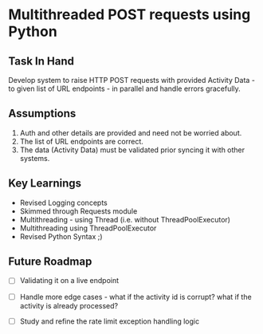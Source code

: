 # Multithreaded POST requests using Python

## Task In Hand
Develop system to raise HTTP POST requests with provided Activity Data - to given list of URL endpoints - in parallel and handle errors gracefully.

## Assumptions
1. Auth and other details are provided and need not be worried about.
2. The list of URL endpoints are correct.
3. The data (Activity Data) must be validated prior syncing it with other systems.

## Key Learnings
- Revised Logging concepts
- Skimmed through Requests module
- Multithreading - using Thread (i.e. without ThreadPoolExecutor)
- Multithreading using ThreadPoolExecutor
- Revised Python Syntax ;)

## Future Roadmap
- [ ] Validating it on a live endpoint
- [ ] Handle more edge cases - what if the activity id is corrupt? what if the activity is already processed?
- [ ] Study and refine the rate limit exception handling logic


